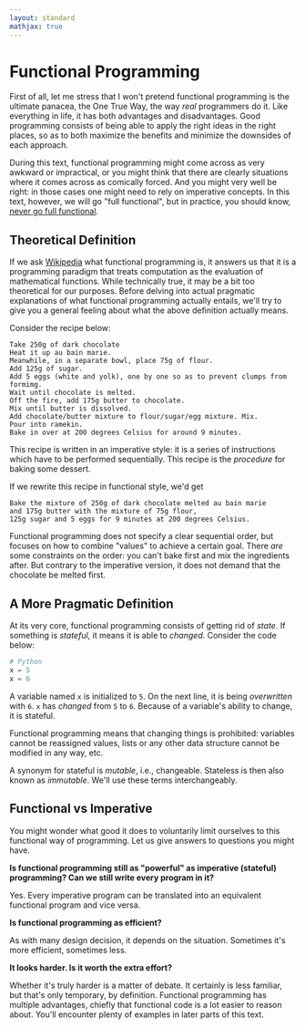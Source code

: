 ```yaml
---
layout: standard
mathjax: true
---
```

# Functional Programming

First of all, let me stress that I won't pretend functional programming
is the ultimate panacea, the One True Way, the way *real* programmers do it.
Like everything in life, it has both advantages
and disadvantages. Good programming consists of being
able to apply the right ideas in the right places,
so as to both maximize the benefits and minimize the downsides
of each approach.

During this text, functional programming might come across as
very awkward or impractical, or you might think that there are clearly situations
where it comes across as comically forced. And you might very well be right:
in those cases one might  need to rely on imperative concepts.
In this text, however, we will go "full functional", but in practice,
you should know, [never go full functional](https://www.youtube.com/watch?v=X6WHBO_Qc-Q).

## Theoretical Definition

If we ask [Wikipedia](https://en.wikipedia.org/wiki/Functional_programming)
what functional programming is, it answers us that
it is a programming paradigm that
treats computation as the evaluation of mathematical functions.
While technically true, it may be a bit too theoretical
for our purposes. Before delving into actual pragmatic
explanations of what functional programming actually entails,
we'll try to give you a general feeling about
what the above definition actually means.

Consider the recipe below:

```text
Take 250g of dark chocolate
Heat it up au bain marie.
Meanwhile, in a separate bowl, place 75g of flour.
Add 125g of sugar.
Add 5 eggs (white and yolk), one by one so as to prevent clumps from formimg.
Wait until chocolate is melted.
Off the fire, add 175g butter to chocolate.
Mix until butter is dissolved.
Add chocolate/butter mixture to flour/sugar/egg mixture. Mix.
Pour into ramekin.
Bake in over at 200 degrees Celsius for around 9 minutes.
```

This recipe is written in an imperative style:
it is a series of instructions which have to be performed sequentially.
This recipe is the *procedure* for baking some dessert.

If we rewrite this recipe in functional style, we'd get

```text
Bake the mixture of 250g of dark chocolate melted au bain marie
and 175g butter with the mixture of 75g flour,
125g sugar and 5 eggs for 9 minutes at 200 degrees Celsius.
```

Functional programming does not specify a clear sequential order,
but focuses on how to combine "values" to achieve a certain goal.
There *are* some constraints on the order: you can't bake first and
mix the ingredients after. But contrary to the imperative version,
it does not demand that the chocolate be melted first.

## A More Pragmatic Definition

At its very core, functional programming consists of getting rid of *state*.
If something is *stateful*, it means it is able to *changed*.
Consider the code below:

```python
# Python
x = 5
x = 6
```

A variable named `x` is initialized to `5`. On the next line, it is being
*overwritten* with `6`. `x` has *changed* from `5` to `6`.
Because of a variable's ability to change, it is stateful.

Functional programming means that changing things is prohibited:
variables cannot be reassigned values, lists or any other data structure cannot be
modified in any way, etc.

A synonym for stateful is *mutable*, i.e., changeable. Stateless
is then also known as *immutable*. We'll use these terms interchangeably.

## Functional vs Imperative

You might wonder what good it does to voluntarily limit
ourselves to this functional way of programming. Let us give
answers to questions you might have.

**Is functional programming still as "powerful" as imperative (stateful) programming? Can we still write every program in it?**

Yes. Every imperative program can be translated into an equivalent
functional program and vice versa.

**Is functional programming as efficient?**

As with many design decision, it depends on the situation.
Sometimes it's more efficient, sometimes less.

**It looks harder. Is it worth the extra effort?**

Whether it's truly harder is a matter of debate. It certainly is less familiar,
but that's only temporary, by definition.
Functional programming has multiple advantages, chiefly
that functional code is a lot easier to reason about. You'll encounter
plenty of examples in later parts of this text.
